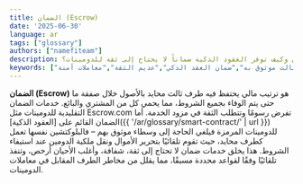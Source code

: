 ```yaml
---
title: الضمان (Escrow)
date: '2025-06-30'
language: ar
tags: ["glossary"]
authors: ["namefiteam"]
description: ما هو الضمان وكيف توفر العقود الذكية ضماناً لا يحتاج إلى ثقة للدومينات؟
keywords: ["الضمان","طرف ثالث موثوق به","ضمان العقد الذكي","عديم الثقة","معاملات آمنة"]
---
```



**الضمان (Escrow)** هو ترتيب مالي يحتفظ فيه طرف ثالث محايد بالأصول خلال صفقة ما حتى يتم الوفاء بجميع الشروط، مما يحمي كل من المشتري والبائع. خدمات الضمان التقليدية للدومينات مثل Escrow.com تفرض رسومًا وتتطلب الثقة في مزود الخدمة. أما الضمان القائم على [العقود الذكية]({{ '/ar/glossary/smart-contract/' | url }}) للدومينات المرمزة فيلغي الحاجة إلى وسطاء موثوق بهم – فالبلوكتشين نفسها تعمل كطرف محايد، حيث تقوم تلقائيًا بتحرير الأموال ونقل ملكية الدومين عند استيفاء الشروط. هذا يخلق خدمات ضمان لا تحتاج إلى ثقة، شفافة، وأغلب الأحيان أرخص، وتنفذ تلقائيًا وفقًا لقواعد محددة مسبقًا، مما يقلل من مخاطر الطرف المقابل في معاملات الدومينات.